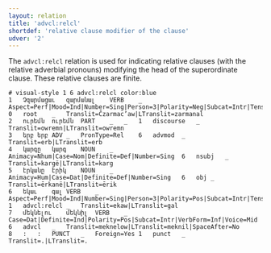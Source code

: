 ```yaml
---
layout: relation
title: 'advcl:relcl'
shortdef: 'relative clause modifier of the clause'
udver: '2'
---
```


The `advcl:relcl` relation is used for indicating relative clauses (with the relative adverbial pronouns) modifying the head of the superordinate clause. These relative clauses are finite.

~~~ conllu
# visual-style 1 6 advcl:relcl color:blue
1	Չզարմացաւ	զարմանալ	VERB	_	Aspect=Perf|Mood=Ind|Number=Sing|Person=3|Polarity=Neg|Subcat=Intr|Tense=Past|VerbForm=Fin|Voice=Mid	0	root	_	Translit=Čzarmac’aw|LTranslit=zarmanal
2	ուրեմն	ուրեմն	PART	_	_	1	discourse	_	Translit=owremn|LTranslit=owremn
3	երբ	երբ	ADV	_	PronType=Rel	6	advmod	_	Translit=erb|LTranslit=erb
4	կարգը	կարգ	NOUN	_	Animacy=Nhum|Case=Nom|Definite=Def|Number=Sing	6	nsubj	_	Translit=kargë|LTranslit=karg
5	էրկանը	էրիկ	NOUN	_	Animacy=Hum|Case=Dat|Definite=Def|Number=Sing	6	obj	_	Translit=ērkanë|LTranslit=ērik
6	եկաւ	գալ	VERB	_	Aspect=Perf|Mood=Ind|Number=Sing|Person=3|Polarity=Pos|Subcat=Intr|Tense=Past|VerbForm=Fin|Voice=Mid	1	advcl:relcl	_	Translit=ekaw|LTranslit=gal
7	մեկնելու	մեկնիլ	VERB	_	Case=Dat|Definite=Ind|Polarity=Pos|Subcat=Intr|VerbForm=Inf|Voice=Mid	6	advcl	_	Translit=meknelow|LTranslit=meknil|SpaceAfter=No
8	:	:	PUNCT	_	Foreign=Yes	1	punct	_	Translit=.|LTranslit=.

~~~
<!-- Interlanguage links updated Pá kvě 14 11:08:46 CEST 2021 -->
